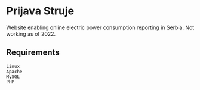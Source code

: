 # Prijava Struje
Website enabling online electric power consumption reporting in Serbia.
Not working as of 2022.

## Requirements 

```
Linux
Apache
MySQL
PHP
```
